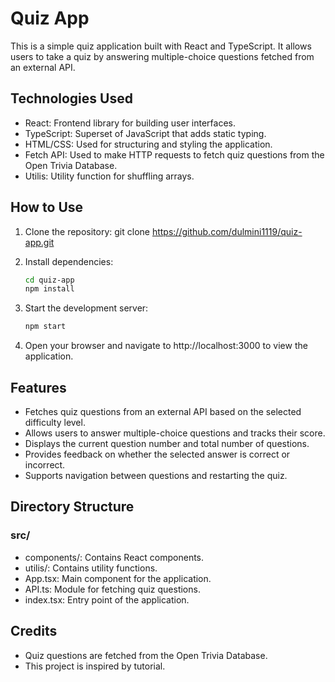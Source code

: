 # Quiz App
This is a simple quiz application built with React and TypeScript. It allows users to take a quiz by answering multiple-choice questions fetched from an external API.



## Technologies Used
- React: Frontend library for building user interfaces.
- TypeScript: Superset of JavaScript that adds static typing.
- HTML/CSS: Used for structuring and styling the application.
- Fetch API: Used to make HTTP requests to fetch quiz questions from the Open Trivia Database.
- Utilis: Utility function for shuffling arrays.

## How to Use
1. Clone the repository:
git clone https://github.com/dulmini1119/quiz-app.git

2. Install dependencies:
   ```bash
   cd quiz-app
   npm install

3. Start the development server:
   ```bash
   npm start

4. Open your browser and navigate to http://localhost:3000 to view the application.

## Features
- Fetches quiz questions from an external API based on the selected difficulty level.
- Allows users to answer multiple-choice questions and tracks their score.
- Displays the current question number and total number of questions.
- Provides feedback on whether the selected answer is correct or incorrect.
- Supports navigation between questions and restarting the quiz.

## Directory Structure
### src/
- components/: Contains React components.
- utilis/: Contains utility functions.
- App.tsx: Main component for the application.
- API.ts: Module for fetching quiz questions.
- index.tsx: Entry point of the application.

## Credits
- Quiz questions are fetched from the Open Trivia Database.
- This project is inspired by tutorial.



